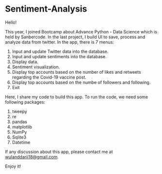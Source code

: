 # Sentiment-Analysis

Hello!

This year, I joined Bootcamp about Advance Python - Data Science which is held by Sanbercode. In the last project, I build UI to save, process and analyze data from twitter. In the app, there is 7 menus:
1. Input and update Twitter data into the database.
2. Input and update sentiments into the database.
3. Display data.
4. Sentiment visualization.
5. Display top accounts based on the number of likes and retweets regarding the Covid-19 vaccine post.
6. Display top accounts based on the numbe of followers and following.
7. Exit

Here, I share my code to build this app. To run the code, we need some following packages:
1. tweepy
2. re
3. pandas 
4. matplotlib
5. NumPy
6. Sqlite3
7. Datetime

If any discussion about this app, please contact me at wulanddarii18@gmail.com.

Enjoy it!
